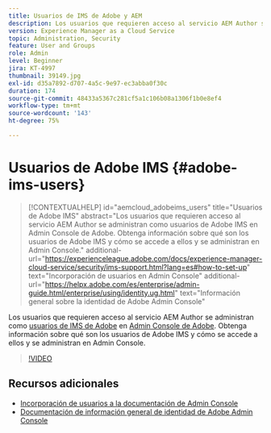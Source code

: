 ```yaml
---
title: Usuarios de IMS de Adobe y AEM
description: Los usuarios que requieren acceso al servicio AEM Author se administran como usuarios de Adobe IMS en Admin Console de Adobe. Obtenga información sobre qué son los usuarios de Adobe IMS y cómo se accede a ellos y se administran en Admin Console.
version: Experience Manager as a Cloud Service
topic: Administration, Security
feature: User and Groups
role: Admin
level: Beginner
jira: KT-4997
thumbnail: 39149.jpg
exl-id: d35a7892-d707-4a5c-9e97-ec3abba0f30c
duration: 174
source-git-commit: 48433a5367c281cf5a1c106b08a1306f1b0e8ef4
workflow-type: tm+mt
source-wordcount: '143'
ht-degree: 75%

---
```


# Usuarios de Adobe IMS {#adobe-ims-users}

>[!CONTEXTUALHELP]
>id="aemcloud_adobeims_users"
>title="Usuarios de Adobe IMS"
>abstract="Los usuarios que requieren acceso al servicio AEM Author se administran como usuarios de Adobe IMS en Admin Console de Adobe. Obtenga información sobre qué son los usuarios de Adobe IMS y cómo se accede a ellos y se administran en Admin Console."
>additional-url="https://experienceleague.adobe.com/docs/experience-manager-cloud-service/security/ims-support.html?lang=es#how-to-set-up" text="Incorporación de usuarios en Admin Console"
>additional-url="https://helpx.adobe.com/es/enterprise/admin-guide.html/enterprise/using/identity.ug.html" text="Información general sobre la identidad de Adobe Admin Console"

Los usuarios que requieren acceso al servicio AEM Author se administran como [usuarios de IMS de Adobe](https://helpx.adobe.com/es/enterprise/using/set-up-identity.html) en [Admin Console de Adobe](https://adminconsole.adobe.com). Obtenga información sobre qué son los usuarios de Adobe IMS y cómo se accede a ellos y se administran en Admin Console.

>[!VIDEO](https://video.tv.adobe.com/v/39149?quality=12&learn=on)

## Recursos adicionales

+ [Incorporación de usuarios a la documentación de Admin Console](https://experienceleague.adobe.com/docs/experience-manager-cloud-service/security/ims-support.html#onboarding-users-in-admin-console)
+ [Documentación de información general de identidad de Adobe Admin Console](https://helpx.adobe.com/es/enterprise/using/identity.html)
